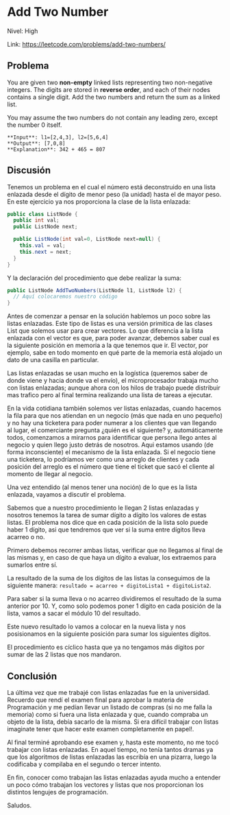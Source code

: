 # Add Two Number

Nivel: High

Link: <https://leetcode.com/problems/add-two-numbers/>

## Problema

You are given two **non-empty** linked lists representing two non-negative integers. The digits are stored in **reverse order**, and each of their nodes contains a single digit. Add the two numbers and return the sum as a linked list.

You may assume the two numbers do not contain any leading zero, except the number 0 itself.

```
**Input**: l1=[2,4,3], l2=[5,6,4]
**Output**: [7,0,8]
**Explanation**: 342 + 465 = 807
```

## Discusión

Tenemos un problema en el cual el número está deconstruido en una lista enlazada desde el dígito de menor peso (la unidad) hasta el de mayor peso. En este ejercicio ya nos proporciona la clase de la lista enlazada:

```c#
public class ListNode {
  public int val;
  public ListNode next;

  public ListNode(int val=0, ListNode next=null) {
    this.val = val;
    this.next = next;
  }
}
```

Y la declaración del procedimiento que debe realizar la suma:

```c#
public ListNode AddTwoNumbers(ListNode l1, ListNode l2) {
  // Aquí colocaremos nuestro código
}
```

Antes de comenzar a pensar en la solución hablemos un poco sobre las listas enlazadas. Este tipo de listas es una versión primitica de las clases List que solemos usar para crear vectores. Lo que diferencia a la lista enlazada con el vector es que, para poder avanzar, debemos saber cual es la siguiente posición en memoria a la que tenemos que ir. El vector, por ejemplo, sabe en todo momento en qué parte de la memoria está alojado un dato de una casilla en particular.

Las listas enlazadas se usan mucho en la logística (queremos saber de donde viene y hacia donde va el envío), el microprocesador trabaja mucho con listas enlazadas; aunque ahora con los hilos de trabajo puede distribuir mas trafico pero al final termina realizando una lista de tareas a ejecutar.

En la vida cotidiana también solemos ver listas enlazadas, cuando hacemos la fila para que nos atiendan en un negocio (más que nada en uno pequeño) y no hay una ticketera para poder numerar a los clientes que van llegando al lugar, el comerciante pregunta ¿quién es el siguiente? y, automáticamente todos, comenzamos a mirarnos para identificar que persona llego antes al negocio y quien llego justo detrás de nosotros. Aqui estamos usando (de forma inconsciente) el mecanismo de la lista enlazada. Si el negocio tiene una ticketera, lo podríamos ver como una arreglo de clientes y cada posición del arreglo es el número que tiene el ticket que sacó el cliente al momento de llegar al negocio.

Una vez entendido (al menos tener una noción) de lo que es la lista enlazada, vayamos a discutir el problema.

Sabemos que a nuestro procedimiento le llegan 2 listas enlazadas y nosotros tenemos la tarea de sumar dígito a dígito los valores de estas listas. El problema nos dice que en cada posición de la lista solo puede haber 1 dígito, asi que tendremos que ver si la suma entre dígitos lleva acarreo o no.

Primero debemos recorrer ambas listas, verificar que no llegamos al final de las mismas y, en caso de que haya un dígito a evaluar, los extraemos para sumarlos entre sí.

La resultado de la suma de los dígitos de las listas la conseguimos de la siguiente manera: ```resultado = acarreo + digitoLista1 + digitoLista2```.

Para saber si la suma lleva o no acarreo dividiremos el resultado de la suma anterior por 10. Y, como solo podemos poner 1 dígito en cada posición de la lista, vamos a sacar el módulo 10 del resultado.

Este nuevo resultado lo vamos a colocar en la nueva lista y nos posisionamos en la siguiente posición para sumar los siguientes dígitos.

El procedimiento es cíclico hasta que ya no tengamos más dígitos por sumar de las 2 listas que nos mandaron.

## Conclusión

La última vez que me trabajé con listas enlazadas fue en la universidad. Recuerdo que rendí el examen final para aprobar la materia de Programación y me pedían llevar un listado de compras (si no me falla la memoria) como si fuera una lista enlazada y que, cuando compraba un objeto de la lista, debía sacarlo de la misma. Si era difícil trabajar con listas imaginate tener que hacer este examen completamente en papel!.

Al final terminé aprobando ese examen y, hasta este momento, no me tocó trabajar con listas enlazadas. En aquel tiempo, no tenía tantos dramas ya que los algoritmos de listas enlazadas las escribía en una pizarra, luego la codificaba y compilaba en el segundo o tercer intento.

En fin, conocer como trabajan las listas enlazadas ayuda mucho a entender un poco cómo trabajan los vectores y listas que nos proporcionan los distintos lengujes de programación.

Saludos.
